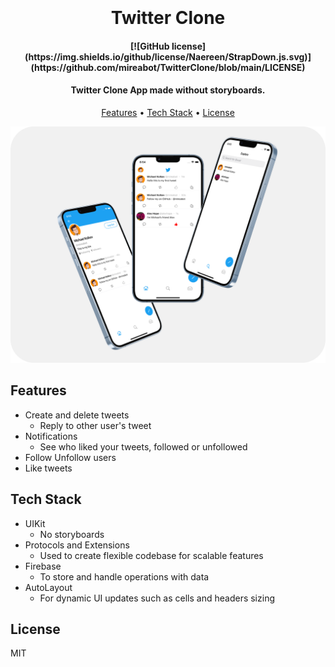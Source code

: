 
<h1 align="center">
  <br>
  <br>
  Twitter Clone
  <br>
</h1>

<h4 align="center">
[![GitHub license](https://img.shields.io/github/license/Naereen/StrapDown.js.svg)](https://github.com/mireabot/TwitterClone/blob/main/LICENSE)
</h4>

<h4 align="center">Twitter Clone App made without storyboards.</h4>

<p align="center">
  <a href="features">Features</a> •
  <a href="#tech-stack">Tech Stack</a> •
  <a href="#license">License</a>
</p>

![screenshot](https://github.com/mireabot/TwitterClone/blob/main/Scene%204_1.png)

## Features

* Create and delete tweets
  - Reply to other user's tweet
* Notifications
  - See who liked your tweets, followed or unfollowed
* Follow Unfollow users  
* Like tweets

## Tech Stack

* UIKit
  - No storyboards
* Protocols and Extensions
  - Used to create flexible codebase for scalable features
* Firebase
  - To store and handle operations with data
* AutoLayout
  - For dynamic UI updates such as cells and headers sizing

## License

MIT



